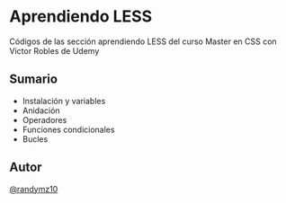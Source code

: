 # Aprendiendo LESS
Códigos de las sección aprendiendo LESS del curso Master en CSS con Victor Robles de Udemy

## Sumario

- Instalación y variables 
- Anidación
- Operadores
- Funciones  condicionales
- Bucles


## Autor
[@randymz10](https://github.com/randymz10) 